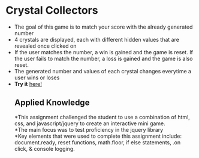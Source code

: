 <h1>Crystal Collectors</h1>
<ul>
  <li>The goal of this game is to match your score with the already generated number</li>
  <li>4 crystals are displayed, each with different hidden values that are revealed once clicked on</li>
  <li>If the user matches the number, a win is gained and the game is reset. If the user fails to match the number, a loss is gained and the game is also reset.</li>
  <li>The generated number and values of each crystal changes everytime a user wins or loses</li>
  <li><strong>Try it</strong> <a target="_blank" href="https://bksaechao.github.io/unit-4-game/">here!</a>
    </u>
  
<h2>Applied Knowledge</h2>
   *This assignment challenged the student to use a combination of html, css, and javascript/jquery to create an interactive mini game.<br>
   *The main focus was to test proficiency in the jquery library<br>
   *Key elements that were used to complete this assignment include: document.ready, reset functions, math.floor, if else statements, .on click, & console logging.
